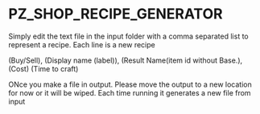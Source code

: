 # PZ_SHOP_RECIPE_GENERATOR
Simply edit the text file in the input folder with a comma separated list to represent a recipe.
Each line is a new recipe

(Buy/Sell), (Display name (label)), (Result Name(item id without Base.), (Cost) (Time to craft)

ONce you make a file in output. Please move the output to a new location for now or it will be wiped.
Each time running it generates a new file from input 
